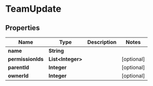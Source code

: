 # TeamUpdate

## Properties
Name | Type | Description | Notes
------------ | ------------- | ------------- | -------------
**name** | **String** |  | 
**permissionIds** | **List&lt;Integer&gt;** |  |  [optional]
**parentId** | **Integer** |  |  [optional]
**ownerId** | **Integer** |  |  [optional]
